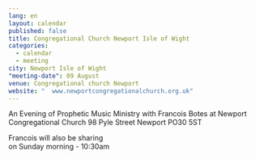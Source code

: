 ```yaml
---
lang: en
layout: calendar
published: false
title: Congregational Church Newport Isle of Wight
categories: 
  - calendar
  - meeting
city: Newport Isle of Wight
"meeting-date": 09 August
venue: Congregational church Newport
website: "  www.newportcongregationalchurch.org.uk"
---
```



An Evening of                                                                                    Prophetic Music Ministry                                                     with                                                                                                               Francois Botes        at                                                                                   Newport Congregational Church             98 Pyle Street Newport PO30 5ST

 Francois will also be sharing     
  on Sunday morning - 10:30am

